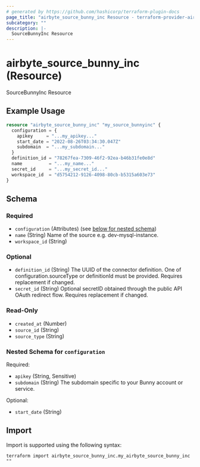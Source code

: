 ```yaml
---
# generated by https://github.com/hashicorp/terraform-plugin-docs
page_title: "airbyte_source_bunny_inc Resource - terraform-provider-airbyte"
subcategory: ""
description: |-
  SourceBunnyInc Resource
---
```


# airbyte_source_bunny_inc (Resource)

SourceBunnyInc Resource

## Example Usage

```terraform
resource "airbyte_source_bunny_inc" "my_source_bunnyinc" {
  configuration = {
    apikey     = "...my_apikey..."
    start_date = "2022-08-26T03:34:30.047Z"
    subdomain  = "...my_subdomain..."
  }
  definition_id = "78267fea-7309-46f2-92ea-b46b31fe0e8d"
  name          = "...my_name..."
  secret_id     = "...my_secret_id..."
  workspace_id  = "d5754212-9126-4098-80cb-b5315a603e73"
}
```

<!-- schema generated by tfplugindocs -->
## Schema

### Required

- `configuration` (Attributes) (see [below for nested schema](#nestedatt--configuration))
- `name` (String) Name of the source e.g. dev-mysql-instance.
- `workspace_id` (String)

### Optional

- `definition_id` (String) The UUID of the connector definition. One of configuration.sourceType or definitionId must be provided. Requires replacement if changed.
- `secret_id` (String) Optional secretID obtained through the public API OAuth redirect flow. Requires replacement if changed.

### Read-Only

- `created_at` (Number)
- `source_id` (String)
- `source_type` (String)

<a id="nestedatt--configuration"></a>
### Nested Schema for `configuration`

Required:

- `apikey` (String, Sensitive)
- `subdomain` (String) The subdomain specific to your Bunny account or service.

Optional:

- `start_date` (String)

## Import

Import is supported using the following syntax:

```shell
terraform import airbyte_source_bunny_inc.my_airbyte_source_bunny_inc ""
```
